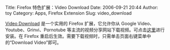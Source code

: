 Title: Firefox 特色扩展：Video Download
Date: 2006-09-21 20:44
Author: toy
Category: Apps, Firefox Extension
Slug: video_download

[Video Download](http://www.viloader.net) 是一个实用的 Firefox
扩展，它允许你从 Google Video、Youtube、Grinvi、Pornotube
等主流的视频分享网站下载视频。可点击[这里](http://releases.mozilla.org/pub/mozilla.org/extensions/video_download/video_download-1.0.1-fx.xpi)进行安装。在
Firefox 重启后生效。需要下载视频时，只需单击页面右键菜单中的“Download
Video”即可。
